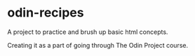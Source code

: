 # odin-recipes

A project to practice and brush up basic html concepts.

Creating it as a part of going through The Odin Project course.